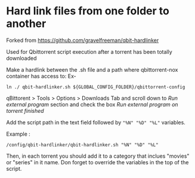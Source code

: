 # Hard link files from one folder to another

Forked from https://github.com/gravelfreeman/qbit-hardlinker

Used for Qbittorrent script execution after a torrent has been totally downloaded

Make a hardlink between the .sh file and a path where qbittorrent-nox container has access to:
Ex-
```
ln ./ qbit-hardlinker.sh ${GLOBAL_CONFIG_FOLDER}/qbittorrent-config  
```

qBittorent > Tools > Options > Downloads Tab and scroll down to *Run external program* section and check the box *Run external program on torrent finished*

Add the script path in the text field followed by `"%N" "%D" "%L"` variables.

Example :
```
/config/qbit-hardlinker/qbit-hardlinker.sh "%N" "%D" "%L"
```

Then, in each torrent you should add it to a category that inclues "movies" or "series" in it name.
Don forget to override the variables in the top of the script.

